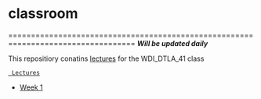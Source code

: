 
# **classroom**
==================================================================================
**_Will be updated daily_**

This repositiory conatins [lectures](../lunit_a) for the WDI_DTLA_41 class

[``` Lectures```](../unit_a)          
* [Week 1](./unit_a/week_01)







